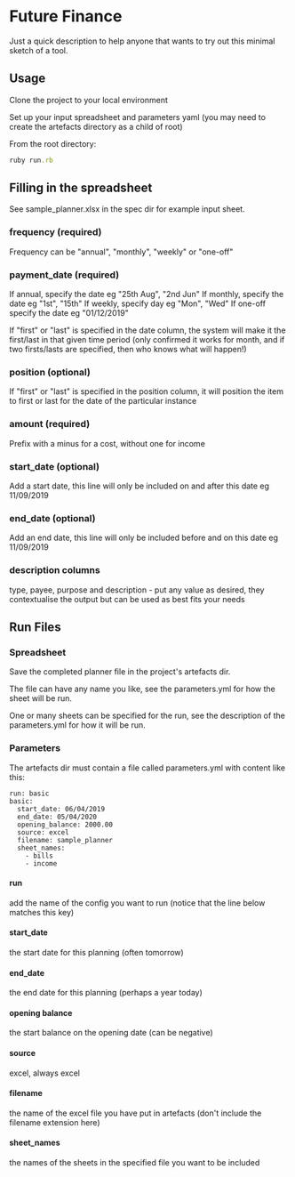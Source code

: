 # Future Finance

Just a quick description to help anyone that wants to try out this minimal sketch of a tool.

## Usage

Clone the project to your local environment

Set up your input spreadsheet and parameters yaml (you may need to create the artefacts directory as a child of root)

From the root directory:

```ruby
ruby run.rb
```

## Filling in the spreadsheet

See sample_planner.xlsx in the spec dir for example input sheet.

### frequency (required)
Frequency can be "annual", "monthly", "weekly" or "one-off"

### payment_date (required)
If annual, specify the date eg "25th Aug", "2nd Jun"
If monthly, specify the date eg "1st", "15th"
If weekly, specify day eg "Mon", "Wed"
If one-off specify the date eg "01/12/2019"

If "first" or "last" is specified in the date column, the system will make it the first/last in that given time period (only confirmed it works for month, and if two firsts/lasts are specified, then who knows what will happen!)

### position (optional)
If "first" or "last" is specified in the position column, it will position the item to first or last for the date of the particular instance

### amount (required)
Prefix with a minus for a cost, without one for income

### start_date (optional)
Add a start date, this line will only be included on and after this date eg 11/09/2019

### end_date (optional)
Add an end date, this line will only be included before and on this date eg 11/09/2019

### description columns
type, payee, purpose and description - put any value as desired, they contextualise the output but can be used as best fits your needs

## Run Files

### Spreadsheet

Save the completed planner file in the project's artefacts dir.

The file can have any name you like, see the parameters.yml for how the sheet will be run.

One or many sheets can be specified for the run, see the description of the parameters.yml for how it will be run.

### Parameters

The artefacts dir must contain a file called parameters.yml with content like this:

```
run: basic
basic:
  start_date: 06/04/2019
  end_date: 05/04/2020
  opening_balance: 2000.00
  source: excel
  filename: sample_planner
  sheet_names:
    - bills
    - income
```

#### run

add the name of the config you want to run (notice that the line below matches this key)

#### start_date
the start date for this planning (often tomorrow)

#### end_date
the end date for this planning (perhaps a year today)

#### opening balance
the start balance on the opening date (can be negative)

#### source
excel, always excel

#### filename
the name of the excel file you have put in artefacts (don't include the filename extension here)

#### sheet_names
the names of the sheets in the specified file you want to be included

